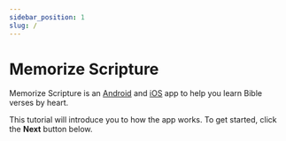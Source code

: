 ```yaml
---
sidebar_position: 1
slug: /
---
```


# Memorize Scripture

Memorize Scripture is an [Android](https://play.google.com/store/apps/details?id=dev.ethnos.memorize_scripture) and [iOS](https://apps.apple.com/us/app/memorize-scripture-ethnosdev/id6449814205) app to help you learn Bible verses by heart. 

This tutorial will introduce you to how the app works. To get started, click the **Next** button below.
